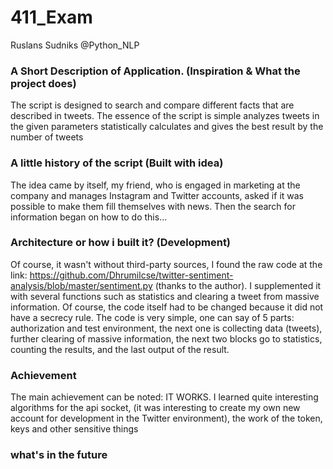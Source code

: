 # 411_Exam
Ruslans Sudniks @Python_NLP


### A Short Description of Application. (Inspiration & What the project does)
The script is designed to search and compare different facts that are described in tweets. The essence of the script is simple analyzes tweets in the given parameters statistically calculates and gives the best result by the number of tweets
### A little history of the script (Built with idea)
The idea came by itself, my friend, who is engaged in marketing at the company and manages Instagram and Twitter accounts, asked if it was possible to make them fill themselves with news. Then the search for information began on how to do this...
### Architecture or how i built it? (Development)
Of course, it wasn't without third-party sources, I found the raw code at the link: https://github.com/Dhrumilcse/twitter-sentiment-analysis/blob/master/sentiment.py (thanks to the author). I supplemented it with several functions such as statistics and clearing a tweet from massive information. Of course, the code itself had to be changed because it did not have a secrecy rule. The code is very simple, one can say of 5 parts: authorization and test environment, the next one is collecting data (tweets), further clearing of massive information, the next two blocks go to statistics, counting the results, and the last output of the result.
### Achievement
The main achievement can be noted: IT WORKS. I learned quite interesting algorithms for the api socket, (it was interesting to create my own new account for development in the Twitter environment), the work of the token, keys and other sensitive things
### what's in the future


